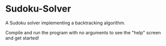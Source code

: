 # Sudoku-Solver
A Sudoku solver implementing a backtracking algorithm.

Compile and run the program with no arguments to see the "help" screen and get started!